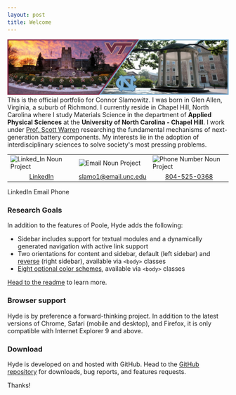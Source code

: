 ```yaml
---
layout: post
title: Welcome
---
```

![Placeholder](https://raw.githubusercontent.com/ConnorSlamowitz/Connor-Slamowitz/main/public/1599063296684.jpg "My Image")
This is the official portfolio for Connor Slamowitz. I was born in Glen Allen, Virginia, a suburb of Richmond. I currently reside in Chapel Hill, North Carolina where I study Materials Science in the department of **Applied Physical Sciences** at the **University of North Carolina - Chapel Hill**. I work under [Prof. Scott Warren](http://2d-lab.com/) researching the fundamental mechanisms of next-generation battery components. My interests lie in the adoption of interdisciplinary sciences to solve society's most pressing problems. 

<table cellpadding="0" cellspacing="0" border="0">
  <tbody>
    <tr>
      <td><img src="https://raw.githubusercontent.com/ConnorSlamowitz/ConnorSlamowitz.github.io/main/public/noun_Media_2149767.png" style="width:20%;margin-left:auto;margin-right:auto;" alt="Linked_In Noun Project"></td>
      <td><img src="https://raw.githubusercontent.com/ConnorSlamowitz/ConnorSlamowitz.github.io/main/public/noun_Email_1002247.png" style="width:20%;margin-left:auto;margin-right:auto;" alt="Email Noun Project"></td>
      <td><img src="https://raw.githubusercontent.com/ConnorSlamowitz/ConnorSlamowitz.github.io/main/public/noun_call_2766591.png" style="width:30%;margin-left:auto;margin-right:auto;" alt="Phone Number Noun Project"></td>
    </tr>
    <tr style="text-align:center;">
      <td><a href="https://www.linkedin.com/in/connorslamowitz">LinkedIn</a></td>
      <td><a href="slamo1@email.unc.edu">slamo1@email.unc.edu</a></td>
      <td><a href="tel:804-525-0368">804-525-0368</a></td>
    </tr>
  </tbody>
</table>
LinkedIn Email Phone

### Research Goals

In addition to the features of Poole, Hyde adds the following:

* Sidebar includes support for textual modules and a dynamically generated navigation with active link support
* Two orientations for content and sidebar, default (left sidebar) and [reverse](https://github.com/poole/lanyon#reverse-layout) (right sidebar), available via `<body>` classes
* [Eight optional color schemes](https://github.com/poole/hyde#themes), available via `<body>` classes

[Head to the readme](https://github.com/poole/hyde#readme) to learn more.

### Browser support

Hyde is by preference a forward-thinking project. In addition to the latest versions of Chrome, Safari (mobile and desktop), and Firefox, it is only compatible with Internet Explorer 9 and above.

### Download

Hyde is developed on and hosted with GitHub. Head to the <a href="https://github.com/poole/hyde">GitHub repository</a> for downloads, bug reports, and features requests.

Thanks!
